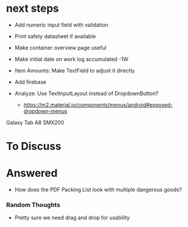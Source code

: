 # next steps
* Add numeric input field with validation

* Print safety datasheet if available

* Make container overview page useful

* Make initial date on work log accumulated -1W

* Item Amounts: Make TextField to adjust it directly

* Add firebase

* Analyze: Use TextInputLayout instead of DropdownButton?
  * https://m2.material.io/components/menus/android#exposed-dropdown-menus

Galaxy Tab A8 SMX200

# To Discuss

# Answered
* How does the PDF Packing List look with multiple dangerous goods?


### Random Thoughts
* Pretty sure we need drag and drop for usability